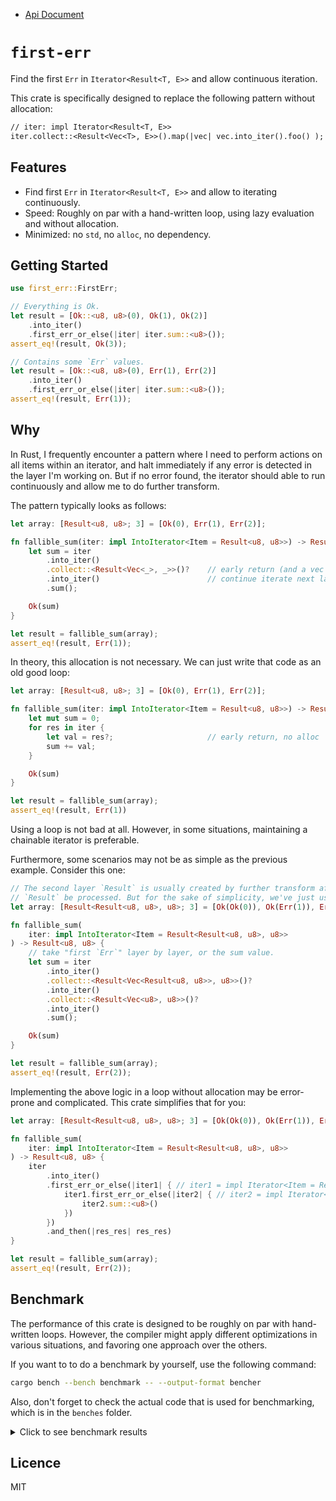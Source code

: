 - [Api Document](https://docs.rs/first-err)



# `first-err`

Find the first `Err` in `Iterator<Result<T, E>>` and allow continuous iteration.

This crate is specifically designed to replace the following pattern without allocation:

```txt
// iter: impl Iterator<Result<T, E>>
iter.collect::<Result<Vec<T>, E>>().map(|vec| vec.into_iter().foo() );
```



## Features

- Find first `Err` in `Iterator<Result<T, E>>` and allow to iterating continuously.
- Speed: Roughly on par with a hand-written loop, using lazy evaluation and without allocation.
- Minimized: no `std`, no `alloc`, no dependency.



## Getting Started

```rust
use first_err::FirstErr;

// Everything is Ok.
let result = [Ok::<u8, u8>(0), Ok(1), Ok(2)]
    .into_iter()
    .first_err_or_else(|iter| iter.sum::<u8>());
assert_eq!(result, Ok(3));

// Contains some `Err` values.
let result = [Ok::<u8, u8>(0), Err(1), Err(2)]
    .into_iter()
    .first_err_or_else(|iter| iter.sum::<u8>());
assert_eq!(result, Err(1));
```



## Why

In Rust, I frequently encounter a pattern where I need to perform actions on all
items within an iterator, and halt immediately if any error is detected in the layer
I'm working on. But if no error found, the iterator should able to run continuously
and allow me to do further transform.

The pattern typically looks as follows:

```rust
let array: [Result<u8, u8>; 3] = [Ok(0), Err(1), Err(2)];

fn fallible_sum(iter: impl IntoIterator<Item = Result<u8, u8>>) -> Result<u8, u8> {
    let sum = iter
        .into_iter()
        .collect::<Result<Vec<_>, _>>()?    // early return (and a vec alloc in here)
        .into_iter()                        // continue iterate next layer ...
        .sum();

    Ok(sum)
}

let result = fallible_sum(array);
assert_eq!(result, Err(1));
```

In theory, this allocation is not necessary. We can just write that code as an old good
loop:

```rust
let array: [Result<u8, u8>; 3] = [Ok(0), Err(1), Err(2)];

fn fallible_sum(iter: impl IntoIterator<Item = Result<u8, u8>>) -> Result<u8, u8> {
    let mut sum = 0;
    for res in iter {
        let val = res?;                     // early return, no alloc
        sum += val;
    }

    Ok(sum)
}

let result = fallible_sum(array);
assert_eq!(result, Err(1))
```

Using a loop is not bad at all. However, in some situations, maintaining a chainable iterator
is preferable.

Furthermore, some scenarios may not be as simple as the previous example. Consider this one:

```rust
// The second layer `Result` is usually created by further transform after the first layer
// `Result` be processed. But for the sake of simplicity, we've just use pre-defined values.
let array: [Result<Result<u8, u8>, u8>; 3] = [Ok(Ok(0)), Ok(Err(1)), Err(2)];

fn fallible_sum(
    iter: impl IntoIterator<Item = Result<Result<u8, u8>, u8>>
) -> Result<u8, u8> {
    // take "first `Err`" layer by layer, or the sum value.
    let sum = iter
        .into_iter()
        .collect::<Result<Vec<Result<u8, u8>>, u8>>()?
        .into_iter()
        .collect::<Result<Vec<u8>, u8>>()?
        .into_iter()
        .sum();

    Ok(sum)
}

let result = fallible_sum(array);
assert_eq!(result, Err(2));
```

Implementing the above logic in a loop without allocation may be error-prone and complicated.
This crate simplifies that for you:

```rust
let array: [Result<Result<u8, u8>, u8>; 3] = [Ok(Ok(0)), Ok(Err(1)), Err(2)];

fn fallible_sum(
    iter: impl IntoIterator<Item = Result<Result<u8, u8>, u8>>
) -> Result<u8, u8> {
    iter
        .into_iter()
        .first_err_or_else(|iter1| { // iter1 = impl Iterator<Item = Result<u8, u8>>
            iter1.first_err_or_else(|iter2| { // iter2 = impl Iterator<Item = u8>
                iter2.sum::<u8>()
            })
        })
        .and_then(|res_res| res_res)
}

let result = fallible_sum(array);
assert_eq!(result, Err(2));
```



## Benchmark

The performance of this crate is designed to be roughly on par with hand-written loops.
However, the compiler might apply different optimizations in various situations, and favoring
one approach over the others.

If you want to to do a benchmark by yourself, use the following command:

```sh
cargo bench --bench benchmark -- --output-format bencher
```

Also, don't forget to check the actual code that is used for benchmarking, which is in the
`benches` folder.



<details>
  <summary>Click to see benchmark results</summary>
  <p>

  ### Environment

  - cpu: AMD Ryzen 5 3600 6-Core Processor
  - os: Debian GNU/Linux 12 (bookworm)
  - kernel: Linux 6.1.0-10-amd64 #1 SMP PREEMPT_DYNAMIC Debian 6.1.38-1 (2023-07-14)
  - rustc: 1.72.0 (5680fa18f 2023-08-23)
  - cargo: 1.72.0 (103a7ff2e 2023-08-15)
  - first-err: v0.1.0
  - date: 2023-10-21

  ### Results

  ```txt
  test bench_100000_err_at_0______/__collect ... bench:          13 ns/iter (+/- 0)
  test bench_100000_err_at_0______/_____loop ... bench:           1 ns/iter (+/- 0)
  test bench_100000_err_at_0______/first_err ... bench:           1 ns/iter (+/- 0)

  test bench_100000_err_at_1______/__collect ... bench:          19 ns/iter (+/- 0)
  test bench_100000_err_at_1______/_____loop ... bench:           2 ns/iter (+/- 0)
  test bench_100000_err_at_1______/first_err ... bench:           2 ns/iter (+/- 0)

  test bench_100000_err_at_10_____/__collect ... bench:          82 ns/iter (+/- 1)
  test bench_100000_err_at_10_____/_____loop ... bench:           3 ns/iter (+/- 0)
  test bench_100000_err_at_10_____/first_err ... bench:           3 ns/iter (+/- 0)

  test bench_100000_err_at_100____/__collect ... bench:         276 ns/iter (+/- 3)
  test bench_100000_err_at_100____/_____loop ... bench:           9 ns/iter (+/- 0)
  test bench_100000_err_at_100____/first_err ... bench:           7 ns/iter (+/- 0)

  test bench_100000_err_at_1000___/__collect ... bench:        1027 ns/iter (+/- 39)
  test bench_100000_err_at_1000___/_____loop ... bench:          66 ns/iter (+/- 1)
  test bench_100000_err_at_1000___/first_err ... bench:          60 ns/iter (+/- 0)

  test bench_100000_err_at_10000__/__collect ... bench:        6168 ns/iter (+/- 149)
  test bench_100000_err_at_10000__/_____loop ... bench:         604 ns/iter (+/- 10)
  test bench_100000_err_at_10000__/first_err ... bench:         605 ns/iter (+/- 1)

  test bench_100000_err_at_99999__/__collect ... bench:       57075 ns/iter (+/- 344)
  test bench_100000_err_at_99999__/_____loop ... bench:        5985 ns/iter (+/- 19)
  test bench_100000_err_at_99999__/first_err ... bench:        5980 ns/iter (+/- 11)

  test bench_100000_err_at_100000_/__collect ... bench:       60171 ns/iter (+/- 4611)
  test bench_100000_err_at_100000_/_____loop ... bench:        5982 ns/iter (+/- 8)
  test bench_100000_err_at_100000_/first_err ... bench:        5987 ns/iter (+/- 33)

  test bench_100000_err_not_exists/__collect ... bench:       58460 ns/iter (+/- 343)
  test bench_100000_err_not_exists/_____loop ... bench:           1 ns/iter (+/- 0)
  test bench_100000_err_not_exists/first_err ... bench:           1 ns/iter (+/- 0)

  test bench_100000_l1_err_at_0_______l2_err_at_1000___/__collect ... bench:          14 ns/iter (+/- 0)
  test bench_100000_l1_err_at_0_______l2_err_at_1000___/_____loop ... bench:           3 ns/iter (+/- 0)
  test bench_100000_l1_err_at_0_______l2_err_at_1000___/first_err ... bench:           6 ns/iter (+/- 0)

  test bench_100000_l1_err_at_1_______l2_err_at_1000___/__collect ... bench:          21 ns/iter (+/- 0)
  test bench_100000_l1_err_at_1_______l2_err_at_1000___/_____loop ... bench:           3 ns/iter (+/- 0)
  test bench_100000_l1_err_at_1_______l2_err_at_1000___/first_err ... bench:           6 ns/iter (+/- 0)

  test bench_100000_l1_err_at_10______l2_err_at_1000___/__collect ... bench:          95 ns/iter (+/- 1)
  test bench_100000_l1_err_at_10______l2_err_at_1000___/_____loop ... bench:          13 ns/iter (+/- 0)
  test bench_100000_l1_err_at_10______l2_err_at_1000___/first_err ... bench:          10 ns/iter (+/- 0)

  test bench_100000_l1_err_at_100_____l2_err_at_1000___/__collect ... bench:         362 ns/iter (+/- 3)
  test bench_100000_l1_err_at_100_____l2_err_at_1000___/_____loop ... bench:         110 ns/iter (+/- 2)
  test bench_100000_l1_err_at_100_____l2_err_at_1000___/first_err ... bench:          72 ns/iter (+/- 0)

  test bench_100000_l1_err_at_1000____l2_err_at_1000___/__collect ... bench:        1319 ns/iter (+/- 14)
  test bench_100000_l1_err_at_1000____l2_err_at_1000___/_____loop ... bench:        1020 ns/iter (+/- 15)
  test bench_100000_l1_err_at_1000____l2_err_at_1000___/first_err ... bench:         626 ns/iter (+/- 6)

  test bench_100000_l1_err_at_10000___l2_err_at_1000___/__collect ... bench:        9883 ns/iter (+/- 633)
  test bench_100000_l1_err_at_10000___l2_err_at_1000___/_____loop ... bench:        1115 ns/iter (+/- 5)
  test bench_100000_l1_err_at_10000___l2_err_at_1000___/first_err ... bench:         774 ns/iter (+/- 52)

  test bench_100000_l1_err_at_99999___l2_err_at_1000___/__collect ... bench:       94787 ns/iter (+/- 330)
  test bench_100000_l1_err_at_99999___l2_err_at_1000___/_____loop ... bench:        1780 ns/iter (+/- 4)
  test bench_100000_l1_err_at_99999___l2_err_at_1000___/first_err ... bench:        2123 ns/iter (+/- 5)

  test bench_100000_l1_err_at_100000__l2_err_at_1000___/__collect ... bench:       96160 ns/iter (+/- 161)
  test bench_100000_l1_err_at_100000__l2_err_at_1000___/_____loop ... bench:        1787 ns/iter (+/- 3)
  test bench_100000_l1_err_at_100000__l2_err_at_1000___/first_err ... bench:        2118 ns/iter (+/- 123)

  test bench_100000_l1_err_at_none____l2_err_at_0______/__collect ... bench:       89359 ns/iter (+/- 309)
  test bench_100000_l1_err_at_none____l2_err_at_0______/_____loop ... bench:           3 ns/iter (+/- 0)
  test bench_100000_l1_err_at_none____l2_err_at_0______/first_err ... bench:           6 ns/iter (+/- 0)

  test bench_100000_l1_err_at_none____l2_err_at_1______/__collect ... bench:       89247 ns/iter (+/- 211)
  test bench_100000_l1_err_at_none____l2_err_at_1______/_____loop ... bench:           4 ns/iter (+/- 0)
  test bench_100000_l1_err_at_none____l2_err_at_1______/first_err ... bench:           6 ns/iter (+/- 0)

  test bench_100000_l1_err_at_none____l2_err_at_10_____/__collect ... bench:       89375 ns/iter (+/- 131)
  test bench_100000_l1_err_at_none____l2_err_at_10_____/_____loop ... bench:          13 ns/iter (+/- 0)
  test bench_100000_l1_err_at_none____l2_err_at_10_____/first_err ... bench:          11 ns/iter (+/- 0)

  test bench_100000_l1_err_at_none____l2_err_at_100____/__collect ... bench:       89231 ns/iter (+/- 161)
  test bench_100000_l1_err_at_none____l2_err_at_100____/_____loop ... bench:         106 ns/iter (+/- 0)
  test bench_100000_l1_err_at_none____l2_err_at_100____/first_err ... bench:          73 ns/iter (+/- 2)

  test bench_100000_l1_err_at_none____l2_err_at_1000___/__collect ... bench:       89982 ns/iter (+/- 84)
  test bench_100000_l1_err_at_none____l2_err_at_1000___/_____loop ... bench:         966 ns/iter (+/- 0)
  test bench_100000_l1_err_at_none____l2_err_at_1000___/first_err ... bench:         616 ns/iter (+/- 3)

  test bench_100000_l1_err_at_none____l2_err_at_10000__/__collect ... bench:       96578 ns/iter (+/- 352)
  test bench_100000_l1_err_at_none____l2_err_at_10000__/_____loop ... bench:        9569 ns/iter (+/- 47)
  test bench_100000_l1_err_at_none____l2_err_at_10000__/first_err ... bench:        6058 ns/iter (+/- 8)

  test bench_100000_l1_err_at_none____l2_err_at_99999__/__collect ... bench:      173763 ns/iter (+/- 646)
  test bench_100000_l1_err_at_none____l2_err_at_99999__/_____loop ... bench:       95541 ns/iter (+/- 490)
  test bench_100000_l1_err_at_none____l2_err_at_99999__/first_err ... bench:       60196 ns/iter (+/- 539)

  test bench_100000_l1_err_at_none____l2_err_at_100000_/__collect ... bench:      167568 ns/iter (+/- 1418)
  test bench_100000_l1_err_at_none____l2_err_at_100000_/_____loop ... bench:       95596 ns/iter (+/- 178)
  test bench_100000_l1_err_at_none____l2_err_at_100000_/first_err ... bench:       50250 ns/iter (+/- 3401)

  test bench_100000_err_not_exists_____________________/__collect ... bench:      182434 ns/iter (+/- 1666)
  test bench_100000_err_not_exists_____________________/_____loop ... bench:       95634 ns/iter (+/- 82)
  test bench_100000_err_not_exists_____________________/first_err ... bench:           5 ns/iter (+/- 0)
  ```

  </p>
</details>



## Licence

MIT

